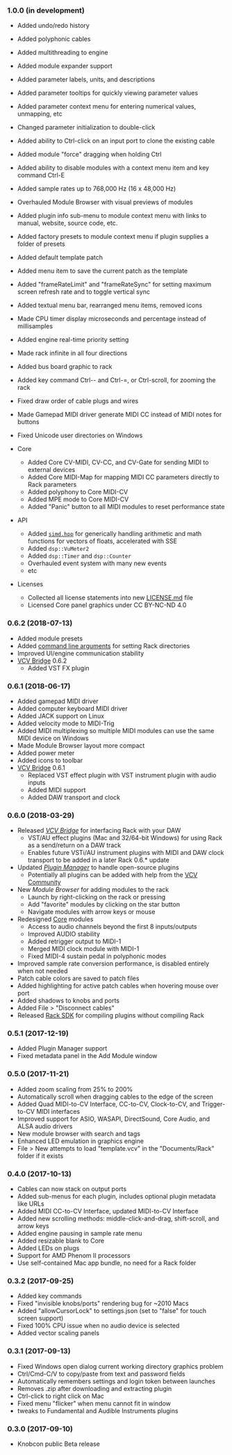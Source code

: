 
### 1.0.0 (in development)

- Added undo/redo history
- Added polyphonic cables
- Added multithreading to engine
- Added module expander support
- Added parameter labels, units, and descriptions
- Added parameter tooltips for quickly viewing parameter values
- Added parameter context menu for entering numerical values, unmapping, etc
- Changed parameter initialization to double-click
- Added ability to Ctrl-click on an input port to clone the existing cable
- Added module "force" dragging when holding Ctrl
- Added ability to disable modules with a context menu item and key command Ctrl-E
- Added sample rates up to 768,000 Hz (16 x 48,000 Hz)
- Overhauled Module Browser with visual previews of modules
- Added plugin info sub-menu to module context menu with links to manual, website, source code, etc.
- Added factory presets to module context menu if plugin supplies a folder of presets
- Added default template patch
- Added menu item to save the current patch as the template
- Added "frameRateLimit" and "frameRateSync" for setting maximum screen refresh rate and to toggle vertical sync
- Added textual menu bar, rearranged menu items, removed icons
- Made CPU timer display microseconds and percentage instead of millisamples
- Added engine real-time priority setting
- Made rack infinite in all four directions
- Added bus board graphic to rack
- Added key command Ctrl-- and Ctrl-=, or Ctrl-scroll, for zooming the rack
- Fixed draw order of cable plugs and wires
- Made Gamepad MIDI driver generate MIDI CC instead of MIDI notes for buttons
- Fixed Unicode user directories on Windows

- Core
	- Added Core CV-MIDI, CV-CC, and CV-Gate for sending MIDI to external devices
	- Added Core MIDI-Map for mapping MIDI CC parameters directly to Rack parameters
	- Added polyphony to Core MIDI-CV
	- Added MPE mode to Core MIDI-CV
	- Added "Panic" button to all MIDI modules to reset performance state

- API
	- Added [`simd.hpp`](include/dsp/simd.hpp) for generically handling arithmetic and math functions for vectors of floats, accelerated with SSE
	- Added `dsp::VuMeter2`
	- Added `dsp::Timer` and `dsp::Counter`
	- Overhauled event system with many new events
	- etc

- Licenses
	- Collected all license statements into new [LICENSE.md](LICENSE.md) file
	- Licensed Core panel graphics under CC BY-NC-ND 4.0

### 0.6.2 (2018-07-13)

- Added module presets
- Added [command line arguments](https://vcvrack.com/manual/Installing.html#command-line-usage) for setting Rack directories
- Improved UI/engine communication stability
- [VCV Bridge](https://vcvrack.com/manual/Bridge.html) 0.6.2
	- Added VST FX plugin

### 0.6.1 (2018-06-17)

- Added gamepad MIDI driver
- Added computer keyboard MIDI driver
- Added JACK support on Linux
- Added velocity mode to MIDI-Trig
- Added MIDI multiplexing so multiple MIDI modules can use the same MIDI device on Windows
- Made Module Browser layout more compact
- Added power meter
- Added icons to toolbar
- [VCV Bridge](https://vcvrack.com/manual/Bridge.html) 0.6.1
	- Replaced VST effect plugin with VST instrument plugin with audio inputs
	- Added MIDI support
	- Added DAW transport and clock

### 0.6.0 (2018-03-29)

- Released [*VCV Bridge*](https://vcvrack.com/manual/Bridge.html) for interfacing Rack with your DAW
	- VST/AU effect plugins (Mac and 32/64-bit Windows) for using Rack as a send/return on a DAW track
	- Enables future VSTi/AU instrument plugins with MIDI and DAW clock transport to be added in a later Rack 0.6.* update
- Updated [*Plugin Manager*](https://vcvrack.com/plugins.html) to handle open-source plugins
	- Potentially all plugins can be added with help from the [VCV Community](https://github.com/VCVRack/community/issues/248)
- New *Module Browser* for adding modules to the rack
	- Launch by right-clicking on the rack or pressing <enter>
	- Add "favorite" modules by clicking on the star button
	- Navigate modules with arrow keys or mouse
- Redesigned [Core](https://vcvrack.com/manual/Core.html) modules
	- Access to audio channels beyond the first 8 inputs/outputs
	- Improved AUDIO stability
	- Added retrigger output to MIDI-1
	- Merged MIDI clock module with MIDI-1
	- Fixed MIDI-4 sustain pedal in polyphonic modes
- Improved sample rate conversion performance, is disabled entirely when not needed
- Patch cable colors are saved to patch files
- Added highlighting for active patch cables when hovering mouse over port
- Added shadows to knobs and ports
- Added File > "Disconnect cables"
- Released [Rack SDK](https://github.com/VCVRack/Rack/issues/258#issuecomment-376293898) for compiling plugins without compiling Rack

### 0.5.1 (2017-12-19)

- Added Plugin Manager support
- Fixed metadata panel in the Add Module window

### 0.5.0 (2017-11-21)

- Added zoom scaling from 25% to 200%
- Automatically scroll when dragging cables to the edge of the screen
- Added Quad MIDI-to-CV Interface, CC-to-CV, Clock-to-CV, and Trigger-to-CV MIDI interfaces
- Improved support for ASIO, WASAPI, DirectSound, Core Audio, and ALSA audio drivers
- New module browser with search and tags
- Enhanced LED emulation in graphics engine
- File > New attempts to load "template.vcv" in the "Documents/Rack" folder if it exists

### 0.4.0 (2017-10-13)

- Cables can now stack on output ports
- Added sub-menus for each plugin, includes optional plugin metadata like URLs
- Added MIDI CC-to-CV Interface, updated MIDI-to-CV Interface
- Added new scrolling methods: middle-click-and-drag, shift-scroll, and arrow keys
- Added engine pausing in sample rate menu
- Added resizable blank to Core
- Added LEDs on plugs
- Support for AMD Phenom II processors
- Use self-contained Mac app bundle, no need for a Rack folder

### 0.3.2 (2017-09-25)

- Added key commands
- Fixed "invisible knobs/ports" rendering bug for ~2010 Macs
- Added "allowCursorLock" to settings.json (set to "false" for touch screen support)
- Fixed 100% CPU issue when no audio device is selected
- Added vector scaling panels

### 0.3.1 (2017-09-13)

- Fixed Windows open dialog current working directory graphics problem
- Ctrl/Cmd-C/V to copy/paste from text and password fields
- Automatically remembers settings and login token between launches
- Removes .zip after downloading and extracting plugin
- Ctrl-click to right click on Mac
- Fixed menu "flicker" when menu cannot fit in window
- tweaks to Fundamental and Audible Instruments plugins

### 0.3.0 (2017-09-10)

- Knobcon public Beta release
